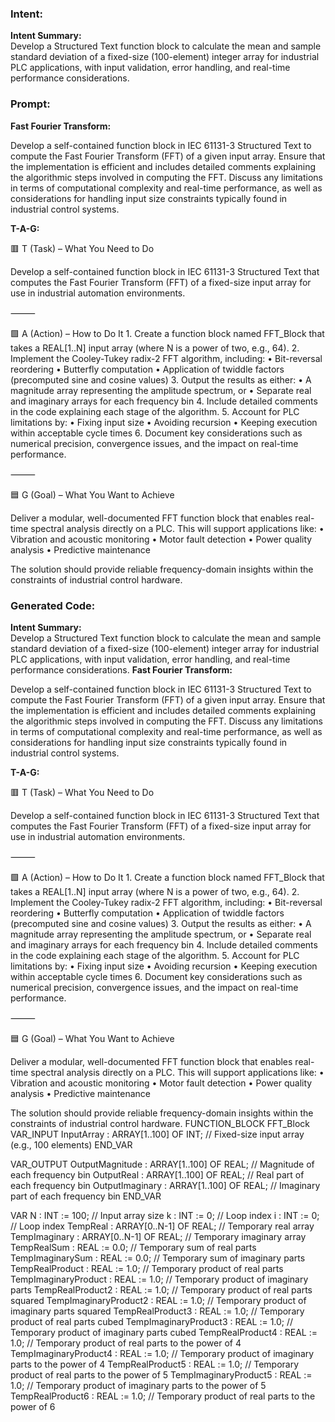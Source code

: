 ### Intent:
**Intent Summary:**  
Develop a Structured Text function block to calculate the mean and sample standard deviation of a fixed-size (100-element) integer array for industrial PLC applications, with input validation, error handling, and real-time performance considerations.

### Prompt:
**Fast Fourier Transform:**

Develop a self-contained function block in IEC 61131-3 Structured Text to compute the Fast Fourier Transform (FFT) of a given input array. Ensure that the implementation is efficient and includes detailed comments explaining the algorithmic steps involved in computing the FFT. Discuss any limitations in terms of computational complexity and real-time performance, as well as considerations for handling input size constraints typically found in industrial control systems.

**T-A-G:**

🟥 T (Task) – What You Need to Do

Develop a self-contained function block in IEC 61131-3 Structured Text that computes the Fast Fourier Transform (FFT) of a fixed-size input array for use in industrial automation environments.

⸻

🟩 A (Action) – How to Do It
	1.	Create a function block named FFT_Block that takes a REAL[1..N] input array (where N is a power of two, e.g., 64).
	2.	Implement the Cooley-Tukey radix-2 FFT algorithm, including:
	•	Bit-reversal reordering
	•	Butterfly computation
	•	Application of twiddle factors (precomputed sine and cosine values)
	3.	Output the results as either:
	•	A magnitude array representing the amplitude spectrum, or
	•	Separate real and imaginary arrays for each frequency bin
	4.	Include detailed comments in the code explaining each stage of the algorithm.
	5.	Account for PLC limitations by:
	•	Fixing input size
	•	Avoiding recursion
	•	Keeping execution within acceptable cycle times
	6.	Document key considerations such as numerical precision, convergence issues, and the impact on real-time performance.

⸻

🟦 G (Goal) – What You Want to Achieve

Deliver a modular, well-documented FFT function block that enables real-time spectral analysis directly on a PLC. This will support applications like:
	•	Vibration and acoustic monitoring
	•	Motor fault detection
	•	Power quality analysis
	•	Predictive maintenance

The solution should provide reliable frequency-domain insights within the constraints of industrial control hardware.

### Generated Code:
**Intent Summary:**  
Develop a Structured Text function block to calculate the mean and sample standard deviation of a fixed-size (100-element) integer array for industrial PLC applications, with input validation, error handling, and real-time performance considerations.
**Fast Fourier Transform:**

Develop a self-contained function block in IEC 61131-3 Structured Text to compute the Fast Fourier Transform (FFT) of a given input array. Ensure that the implementation is efficient and includes detailed comments explaining the algorithmic steps involved in computing the FFT. Discuss any limitations in terms of computational complexity and real-time performance, as well as considerations for handling input size constraints typically found in industrial control systems.

**T-A-G:**

🟥 T (Task) – What You Need to Do

Develop a self-contained function block in IEC 61131-3 Structured Text that computes the Fast Fourier Transform (FFT) of a fixed-size input array for use in industrial automation environments.

⸻

🟩 A (Action) – How to Do It
	1.	Create a function block named FFT_Block that takes a REAL[1..N] input array (where N is a power of two, e.g., 64).
	2.	Implement the Cooley-Tukey radix-2 FFT algorithm, including:
	•	Bit-reversal reordering
	•	Butterfly computation
	•	Application of twiddle factors (precomputed sine and cosine values)
	3.	Output the results as either:
	•	A magnitude array representing the amplitude spectrum, or
	•	Separate real and imaginary arrays for each frequency bin
	4.	Include detailed comments in the code explaining each stage of the algorithm.
	5.	Account for PLC limitations by:
	•	Fixing input size
	•	Avoiding recursion
	•	Keeping execution within acceptable cycle times
	6.	Document key considerations such as numerical precision, convergence issues, and the impact on real-time performance.

⸻

🟦 G (Goal) – What You Want to Achieve

Deliver a modular, well-documented FFT function block that enables real-time spectral analysis directly on a PLC. This will support applications like:
	•	Vibration and acoustic monitoring
	•	Motor fault detection
	•	Power quality analysis
	•	Predictive maintenance

The solution should provide reliable frequency-domain insights within the constraints of industrial control hardware.
FUNCTION_BLOCK FFT_Block
VAR_INPUT
    InputArray : ARRAY[1..100] OF INT; // Fixed-size input array (e.g., 100 elements)
END_VAR

VAR_OUTPUT
    OutputMagnitude : ARRAY[1..100] OF REAL; // Magnitude of each frequency bin
    OutputReal : ARRAY[1..100] OF REAL; // Real part of each frequency bin
    OutputImaginary : ARRAY[1..100] OF REAL; // Imaginary part of each frequency bin
END_VAR

VAR
    N : INT := 100; // Input array size
    k : INT := 0; // Loop index
    i : INT := 0; // Loop index
    TempReal : ARRAY[0..N-1] OF REAL; // Temporary real array
    TempImaginary : ARRAY[0..N-1] OF REAL; // Temporary imaginary array
    TempRealSum : REAL := 0.0; // Temporary sum of real parts
    TempImaginarySum : REAL := 0.0; // Temporary sum of imaginary parts
    TempRealProduct : REAL := 1.0; // Temporary product of real parts
    TempImaginaryProduct : REAL := 1.0; // Temporary product of imaginary parts
    TempRealProduct2 : REAL := 1.0; // Temporary product of real parts squared
    TempImaginaryProduct2 : REAL := 1.0; // Temporary product of imaginary parts squared
    TempRealProduct3 : REAL := 1.0; // Temporary product of real parts cubed
    TempImaginaryProduct3 : REAL := 1.0; // Temporary product of imaginary parts cubed
    TempRealProduct4 : REAL := 1.0; // Temporary product of real parts to the power of 4
    TempImaginaryProduct4 : REAL := 1.0; // Temporary product of imaginary parts to the power of 4
    TempRealProduct5 : REAL := 1.0; // Temporary product of real parts to the power of 5
    TempImaginaryProduct5 : REAL := 1.0; // Temporary product of imaginary parts to the power of 5
    TempRealProduct6 : REAL := 1.0; // Temporary product of real parts to the power of 6
